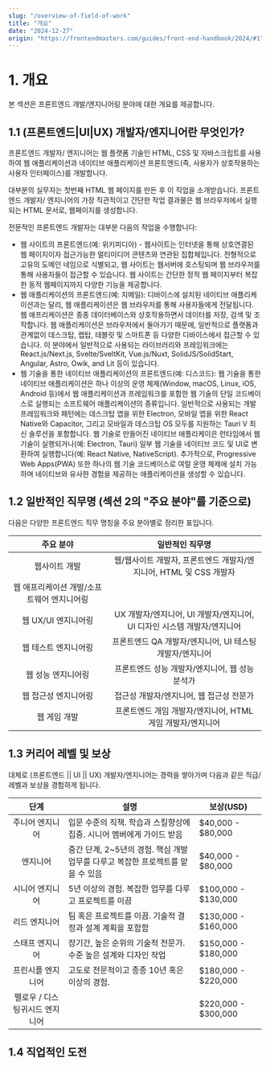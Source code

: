 ```yaml
---
slug: "/overview-of-field-of-work"
title: "개요"
date: "2024-12-27"
origin: "https://frontendmasters.com/guides/front-end-handbook/2024/#1"
---
```


# 1. 개요

본 섹션은 프론트엔드 개발/엔지니어링 분야에 대한 개요를 제공합니다.

## 1.1 (프론트엔드|UI|UX) 개발자/엔지니어란 무엇인가?

프론트엔드 개발자/ 엔지니어는 웹 플랫폼 기술인 HTML, CSS 및 자바스크립트를 사용하여 웹 애플리케이션과 네이티브 애플리케이션 프론트엔드(즉, 사용자가 상호작용하는 사용자 인터페이스)를 개발합니다.

대부분의 실무자는 첫번째 HTML 웹 페이지를 만든 후 이 직업을 소개받습니다. 프론트엔드 개발자/ 엔지니어의 가장 직관적이고 간단한 작업 결과물은 웹 브라우저에서 실행되는 HTML 문서로, 웹페이지를 생성합니다.

전문적인 프론트엔드 개발자는 대부분 다음의 작업을 수행합니다:

- 웹 사이트의 프론트엔드(예: 위키피디아) - 웹사이트는 인터넷을 통해 상호연결된 웹 페이지이자 접근가능한 멀티미디어 콘텐츠와 연관된 집합체입니다. 전형적으로 고유의 도메인 네임으로 식별되고, 웹 사이트는 웹서버에 호스팅되며 웹 브라우저를 통해 사용자들이 접근할 수 있습니다. 웹 사이트는 간단한 정적 웹 페이지부터 복잡한 동적 웹페이지까지 다양한 기능을 제공합니다.
- 웹 애플리케이션의 프론트엔드(예: 지메일): 디바이스에 설치된 네이티브 애플리케이션과는 달리, 웹 애플리케이션은 웹 브라우저를 통해 사용자들에게 전달됩니다. 웹 애프리케이션은 종종 데이터베이스와 상호작용하면서 데이터를 저장, 검색 및 조작합니다. 웹 애플리케이션은 브라우저에서 돌아가기 때문에, 일반적으로 플랫폼과 관계없이 데스크탑, 랩탑, 테블릿 및 스마트폰 등 다양한 디바이스에서 접근할 수 있습니다. 이 분야에서 일반적으로 사용되는 라이브러리와 프레임워크에는 React.js/Next.js, Svelte/SveltKit, Vue.js/Nuxt, SolidJS/SolidStart, Angular, Astro, Owik, and Lit 등이 있습니다.
- 웹 기술을 통한 네이티브 애플리케이션의 프론트엔드(예: 디스코드): 웹 기술을 통한 네이티브 애플리케이션은 하나 이상의 운영 체제(Window, macOS, Linux, iOS, Android 등)에서 웹 애플리케이션과 프레임워크를 포함한 웹 기술의 단일 코드베이스로 실행되는 소프트웨어 애플리케이션의 종류입니다. 일반적으로 사용되는 개발 프레임워크와 패턴에는 데스크탑 앱을 위한 Electron, 모바일 앱을 위한 React Native와 Capacitor, 그리고 모바일과 데스크탑 OS 모두를 지원하는 Tauri V
  최신 솔루션을 포함합니다. 웹 기술로 만들어진 네이티브 애플리케이은 런타임에서 웹 기술이 실행되거나(예: Electron, Tauri) 일부 웹 기술을 네이티브 코드 및 UI로 변환하여 실행합니다(예: React Native, NativeScript). 추가적으로, Progressive Web Apps(PWA) 또한 하나의 웹 기술 코드베이스로 여럴 운영 체제에 설치 가능하며 네이티브와 유사한 경험을 제공하는 애플리케이션을 생성할 수 있습니다.

## 1.2 일반적인 직무명 (섹션 2의 "주요 분야"를 기준으로)

다음은 다양한 프론트엔드 직무 명칭을 주요 분야별로 정리한 표입니다.

|                 주요 분야                  |                             일반적인 직무명                              |
| :----------------------------------------: | :----------------------------------------------------------------------: |
|               웹사이트 개발                |    웹/웹사이트 개발자, 프론트엔드 개발자/엔지니어, HTML 및 CSS 개발자    |
| 웹 애프리케이션 개발/소프트웨어 엔지니어링 |
|            웹 UX/UI 엔지니어링             | UX 개발자/엔지니어, UI 개발자/엔지니어, UI 디자인 시스템 개발자/엔지니어 |
|            웹 테스트 엔지니어링            |         프론트엔드 QA 개발자/엔지니어, UI 테스팅 개발자/엔지니어         |
|             웹 성능 엔지니어링             |             프론트엔드 성능 개발자/엔지니어, 웹 성능 분석가              |
|            웹 접근성 엔지니어링            |                 접근성 개발자/엔지니어, 웹 접근성 전문가                 |
|                웹 게임 개발                |        프론트엔드 개임 개발자/엔지니어, HTML 게임 개발자/엔지니어        |

## 1.3 커리어 레벨 및 보상

대체로 (프론트엔드 || UI || UX) 개발자/엔지니어는 경력을 쌓아가며 다음과 같은 직급/레벨과 보상을 경험하게 됩니다.

|              단계              | 설명                                                                            | 보상(USD)           |
| :----------------------------: | ------------------------------------------------------------------------------- | ------------------- |
|        주니어 엔지니어         | 입문 수준의 직책. 학습과 스킬향상에 집중. 시니어 멤버에게 가이드 받음           | $40,000 - $80,000   |
|            엔지니어            | 중간 단계, 2~5년의 경험. 핵심 개발 업무를 다루고 복잡한 프로젝트를 맡을 수 있음 | $40,000 - $80,000   |
|        시니어 엔지니어         | 5년 이상의 경험. 복잡한 업무를 다루고 프로젝트를 이끔                           | $100,000 - $130,000 |
|         리드 엔지니어          | 팀 혹은 프로젝트를 이끔. 기술적 결정과 설계 계획을 포함함                       | $130,000 - $160,000 |
|        스태프 엔지니어         | 장기간, 높은 순위의 기술적 전문가. 수준 높은 설계와 디자인 작업                 | $150,000 - $180,000 |
|       프린시플 엔지니어        | 고도로 전문적이고 종종 10년 혹은 이상의 경험.                                   | $180,000 - $220,000 |
| 펠로우 / 디스팅귀시드 엔지니어 |                                                                                 | $220,000 - $300,000 |

## 1.4 직업적인 도전

